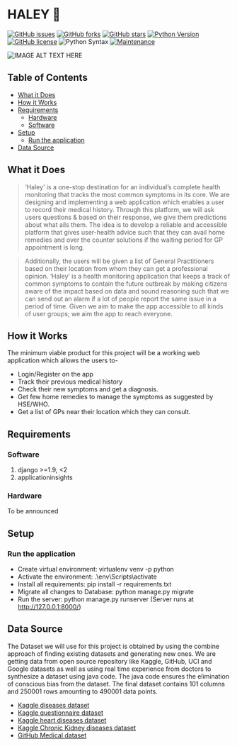 # HALEY :dancer: 
[![GitHub issues](https://img.shields.io/github/issues/GroupProjectSem3/Haley)](https://github.com/GroupProjectSem3/Haley/issues)
[![GitHub forks](https://img.shields.io/github/forks/GroupProjectSem3/Haley)](https://github.com/GroupProjectSem3/Haley/network)
[![GitHub stars](https://img.shields.io/github/stars/GroupProjectSem3/Haley)](https://github.com/GroupProjectSem3/Haley/stargazers)
[![Python Version](https://img.shields.io/badge/Python-3.5|3.6-blue.svg)](https://shields.io/)
[![GitHub license](https://img.shields.io/github/license/GroupProjectSem3/Haley)](https://github.com/GroupProjectSem3/Haley/blob/master/LICENSE)
![Python Syntax](https://github.com/Rishit-dagli/Smart-Queuing-System-On-Edge/workflows/Python%20Syntax/badge.svg)
[![Maintenance](https://img.shields.io/badge/Maintained%3F-yes-green.svg)](https://GitHub.com/Naereen/StrapDown.js/graphs/commit-activity)

![IMAGE ALT TEXT HERE](https://github.com/GroupProjectSem3/Haley/blob/master/images/Haley.png)

## Table of Contents
- [What it Does](#what-it-does)
- [How it Works](#how-it-works)
- [Requirements](#requirements)
  * [Hardware](#hardware)
  * [Software](#software)
- [Setup](#setup)
  * [Run the application](#run-the-application)
- [Data Source](#data-source)


## What it Does
>‘Haley’ is a one-stop destination for an individual’s complete health monitoring that tracks the most common symptoms in its core. We are designing and implementing a web application which enables a user to record their medical history. Through this platform, we will ask users questions & based on their response, we give them predictions about what ails them. The idea is to develop a reliable and accessible platform that gives user-health advice such that they can avail home remedies and over the counter solutions if the waiting period for GP appointment is long.

>Additionally, the users will be given a list of General Practitioners based on their location from whom they can get a professional opinion. ‘Haley’ is a health monitoring application that keeps a track of common symptoms to contain the future outbreak by making citizens aware of the impact based on data and sound reasoning such that we can send out an alarm if a lot of people report the same issue in a period of time. Given we aim to make the app accessible to all kinds of user groups; we aim the app to reach everyone.

## How it Works
The minimum viable product for this project will be a working web application which allows the users to-
*	Login/Register on the app
*	Track their previous medical history
*	Check their new symptoms and get a diagnosis.
*	Get few home remedies to manage the symptoms as suggested by HSE/WHO.
*	Get a list of GPs near their location which they can consult.


## Requirements

### Software
1. django >=1.9, <2
2. applicationinsights

### Hardware
To be announced


## Setup

### Run the application 
* Create virtual environment: virtualenv venv -p python
* Activate the environment: .\env\Scripts\activate
* Install all requirements: pip install -r requirements.txt
* Migrate all changes to Database: python manage.py migrate
* Run the server: python manage.py runserver
  (Server runs at http://127.0.0.1:8000/)


## Data Source
The Dataset we will use for this project is obtained by using the combine approach of finding existing datasets and generating new ones. We are getting data from open source repository like Kaggle, GitHub, UCI and Google datasets as well as using real time experience from doctors to synthesize a dataset using java code. The java code ensures the elimination of conscious bias from the dataset. The final dataset contains 101 columns and 250001 rows amounting to 490001 data points. 
* [Kaggle diseases dataset](https://www.kaggle.com/priya1207/diseases-dataset)
* [Kaggle questionnaire dataset](https://www.kaggle.com/moradnejad/nhanes-questionnaires-datasets-20172018-csv?)
* [Kaggle heart diseases dataset](https://www.kaggle.com/johnsmith88/heart-disease-dataset)
* [Kaggle Chronic Kidney diseases dataset](https://www.kaggle.com/mansoordaku/ckdisease)
* [GitHub Medical dataset](https://github.com/adalca/medical-datasets)